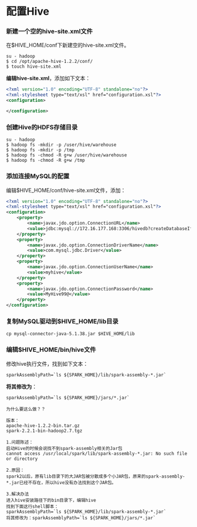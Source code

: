 配置Hive
=================================================================================
### 新建一个空的hive-site.xml文件
在$HIVE_HOME/conf下新建空的hive-site.xml文件。
```shell
su - hadoop
$ cd /opt/apache-hive-1.2.2/conf/
$ touch hive-site.xml
```
**编辑hive-site.xml**，添加如下文本：
```xml
<?xml version="1.0" encoding="UTF-8" standalone="no"?>
<?xml-stylesheet type="text/xsl" href="configuration.xsl"?>
<configuration>

</configuration>
```

### 创建Hive的HDFS存储目录
```shell
su - hadoop
$ hadoop fs -mkdir -p /user/hive/warehouse  
$ hadoop fs -mkdir -p /tmp  
$ hadoop fs -chmod -R g+w /user/hive/warehouse  
$ hadoop fs -chmod -R g+w /tmp
```

### 添加连接MySQL的配置
编辑$HIVE_HOME/conf/hive-site.xml文件，添加：
```xml
<?xml version="1.0" encoding="UTF-8" standalone="no"?>
<?xml-stylesheet type="text/xsl" href="configuration.xsl"?>
<configuration>
    <property>
        <name>javax.jdo.option.ConnectionURL</name>
        <value>jdbc:mysql://172.16.177.168:3306/hivedb?createDatabaseIfNotExist=true&amp;characterEncoding=UTF-8&amp;useSSL=false</value>
    </property>
    <property>
        <name>javax.jdo.option.ConnectionDriverName</name>
        <value>com.mysql.jdbc.Driver</value>
    </property>
    <property>
        <name>javax.jdo.option.ConnectionUserName</name>
        <value>myhive</value>
    </property>
    <property>
        <name>javax.jdo.option.ConnectionPassword</name>
        <value>MyHive99@</value>
    </property>
</configuration>
```

### 复制MySQL驱动到$HIVE_HOME/lib目录
```shell
cp mysql-connector-java-5.1.38.jar $HIVE_HOME/lib
```

### 编辑$HIVE_HOME/bin/hive文件
修改hive执行文件，找到如下文本：
```shell
sparkAssemblyPath=`ls ${SPARK_HOME}/lib/spark-assembly-*.jar`
```
**将其修改为**：
```shell
sparkAssemblyPath=`ls ${SPARK_HOME}/jars/*.jar`
```
```
为什么要这么做？？

版本：
apache-hive-1.2.2-bin.tar.gz
spark-2.2.1-bin-hadoop2.7.tgz

1.问题陈述：
启动Hive的时候会说找不到spark-assembly相关的Jar包
cannot access /usr/local/spark/lib/spark-assembly-*.jar: No such file or directory

2.原因：
spark2以后，原有lib目录下的大JAR包被分散成多个小JAR包，原来的spark-assembly-*.jar已经不存在，所以hive没有办法找到这个JAR包。

3.解决办法
进入hive安装路径下的bin目录下，编辑hive
找到下面这行shell脚本：
sparkAssemblyPath=`ls ${SPARK_HOME}/lib/spark-assembly-*.jar`  
将其修改为：sparkAssemblyPath=`ls ${SPARK_HOME}/jars/*.jar`
```
